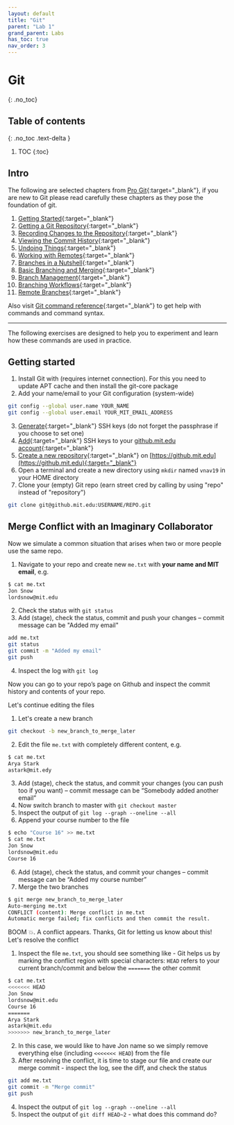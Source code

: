 ```yaml
---
layout: default
title: "Git"
parent: "Lab 1"
grand_parent: Labs
has_toc: true
nav_order: 3
---
```


# Git
{: .no_toc}

## Table of contents
{: .no_toc .text-delta }


1. TOC
{:toc}


## Intro


The following are selected chapters from [Pro Git](https://git-scm.com/book/en/v2){:target="_blank"}, if you are new to Git please read carefully these chapters as they pose the foundation of git.
1. [Getting Started](https://git-scm.com/book/en/v2/Getting-Started-Getting-Help){:target="_blank"}
2. [Getting a Git Repository](https://git-scm.com/book/en/v2/Git-Basics-Getting-a-Git-Repository){:target="_blank"}
3. [Recording Changes to the Repository](https://git-scm.com/book/en/v2/Git-Basics-Recording-Changes-to-the-Repository){:target="_blank"}
4. [Viewing the Commit History](https://git-scm.com/book/en/v2/Git-Basics-Viewing-the-Commit-History){:target="_blank"}
5. [Undoing Things](https://git-scm.com/book/en/v2/Git-Basics-Undoing-Things){:target="_blank"}
6. [Working with Remotes](https://git-scm.com/book/en/v2/Git-Basics-Working-with-Remotes){:target="_blank"}
7. [Branches in a Nutshell](https://git-scm.com/book/en/v2/Git-Branching-Branches-in-a-Nutshell){:target="_blank"}
8. [Basic Branching and Merging](https://git-scm.com/book/en/v2/Git-Branching-Basic-Branching-and-Merging){:target="_blank"}
9. [Branch Management](https://git-scm.com/book/en/v2/Git-Branching-Branch-Management){:target="_blank"}
10. [Branching Workflows](https://git-scm.com/book/en/v2/Git-Branching-Branching-Workflows){:target="_blank"}
11. [Remote Branches](https://git-scm.com/book/en/v2/Git-Branching-Remote-Branches){:target="_blank"}


Also visit [Git command reference](https://git-scm.com/docs){:target="_blank"} to get help with commands and command syntax.


---


The following exercises are designed to help you to experiment and learn how these commands are used in practice.


## Getting started


1. Install Git with (requires internet connection). For this you need to update APT cache and then install the git-core package
2. Add your name/email to your Git configuration (system-wide)


```bash
git config --global user.name YOUR_NAME
git config --global user.email YOUR_MIT_EMAIL_ADDRESS
```


3. [Generate](https://help.github.com/enterprise/2.18/user/articles/generating-a-new-ssh-key-and-adding-it-to-the-ssh-agent){:target="_blank"} SSH keys (do not forget the passphrase if you choose to set one)
4. [Add](https://help.github.com/enterprise/2.18/user/articles/adding-a-new-ssh-key-to-your-github-account/){:target="_blank"} SSH keys to your [github.mit.edu account](https://github.mit.edu/settings/keys){:target="_blank"}
5. [Create a new repository](https://help.github.com/en/enterprise/2.18/user/articles/create-a-repo){:target="_blank"} on [https://github.mit.edu](https://github.mit.edu){:target="_blank"}
6. Open a terminal and create a new directory using `mkdir` named `vnav19` in your HOME directory
7. Clone your (empty) Git repo (earn street cred by calling by using "repo" instead of "repository")


```bash
git clone git@github.mit.edu:USERNAME/REPO.git
```


## Merge Conflict with an Imaginary Collaborator


Now we simulate a common situation that arises when two or more people use the same repo.


1. Navigate to your repo and create new `me.txt` with **your name and MIT email**, e.g.
```bash
$ cat me.txt
Jon Snow
lordsnow@mit.edu
```
2. Check the status with `git status`
3. Add (stage), check the status, commit and push your changes – commit message can be "Added my email"
```bash
add me.txt
git status
git commit -m "Added my email"
git push
```
4. Inspect the log  with `git log` 


Now you can go to your repo’s page on Github and inspect the commit history and contents of your repo.


Let's continue editing the files
1. Let's create a new branch
```bash
git checkout -b new_branch_to_merge_later
```
2. Edit the file `me.txt` with completely different content, e.g.
```bash
$ cat me.txt
Arya Stark
astark@mit.edy
```
3. Add (stage), check the status, and commit your changes (you can push too if you want) – commit message can be “Somebody added another email”
4. Now switch branch to master with `git checkout master`
5. Inspect the output of `git log --graph --oneline --all`
6. Append your course number to the file
```bash
$ echo "Course 16" >> me.txt
$ cat me.txt
Jon Snow
lordsnow@mit.edu
Course 16
```
6. Add (stage), check the status, and commit your changes – commit message can be “Added my course number”
7. Merge the two branches
```bash
$ git merge new_branch_to_merge_later
Auto-merging me.txt
CONFLICT (content): Merge conflict in me.txt
Automatic merge failed; fix conflicts and then commit the result.
```


BOOM 💥. A conflict appears. Thanks, Git for letting us know about this!
Let's resolve the conflict


1. Inspect the file `me.txt`, you should see something like - Git helps us by marking the conflict region with special characters: `HEAD` refers to your current branch/commit and below the `=======` the other commit
```bash
$ cat me.txt
<<<<<<< HEAD
Jon Snow
lordsnow@mit.edu
Course 16
=======
Arya Stark
astark@mit.edu
>>>>>>> new_branch_to_merge_later
```
2.  In this case, we would like to have Jon name so we simply remove everything else (including `<<<<<<< HEAD`) from the file
3.  After resolving the conflict, it is time to stage our file and create our merge commit - inspect the log, see the diff, and check the status
```bash
git add me.txt
git commit -m "Merge commit"
git push
```
4. Inspect the output of `git log --graph --oneline --all`
5. Inspect the output of `git diff HEAD~2` - what does this command do?
